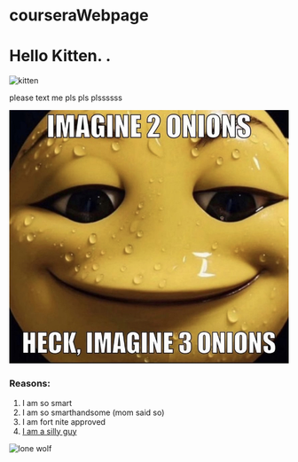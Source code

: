 # courseraWebpage
<!DOCTYPE html>
<html lang="en">
<head>
    <meta charset="UTF-8">
    <meta name="viewport" content="width=device-width, initial-scale=1.0">
    <title>Document</title>
</head>
<body>
    <main> 
        <h1> Hello Kitten. .</h1>
        <img src="/workspaces/courseraWebpage/panic.jpeg" alt="kitten">
        <p> please text me pls pls plssssss</p>
        <img src="onoin.jpeg" alt="emoji happy">
        <h3> Reasons:</h3>
        <ol>
            <li> I am so smart
            <li> I am so smarthandsome (mom said so)
            <li> I am fort nite approved
            <li> <a href="https://www.youtube.com/watch?v=eRBOgtp0Hac"> I am a silly guy</a>
            </li>
        </ol>
        <img src="/workspaces/courseraWebpage/congress.jpeg" alt="lone wolf">
    </main>
</body>
</html>
